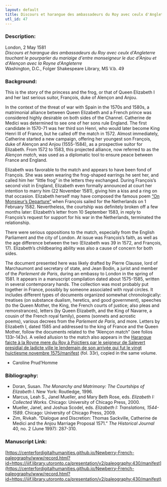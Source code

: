 ```yaml
---
layout: default
title: Discours et harangue des ambassadeurs du Roy avec ceulx d'Angleterre touchant le pourparler du mariaige d'entre monseigneur le duc d'Anjou et d'Alençon avec la Royne d'Angleterre
utl_id: 47
---
```


### Description:

London, 2 May 1581<br>
_Discours et harangue des ambassadeurs du Roy avec ceulx d'Angleterre touchant le pourparler du mariaige d'entre monseigneur le duc d'Anjou et d'Alençon avec la Royne d'Angleterre_<br>
Washington, D.C., Folger Shakespeare Library, MS V.b. 49

### Background:

This is the story of the princess and the frog, or that of Queen Elizabeth I and her last serious suitor, François, duke of Alençon and Anjou.

In the context of the threat of war with Spain in the 1570s and 1580s, a matrimonial alliance between Queen Elizabeth and a French prince was considered highly desirable on both sides of the Channel. Catherine de Medici was determined to see one of her sons rule England. The first candidate in 1570-71 was her third son Henri, who would later become King Henri III of France, but he called off the match in 1572. Almost immediately, Catherine started a new campaign, offering her youngest son François, duke of Alençon and Anjou (1555-1584), as a prospective suitor for Elizabeth. From 1572 to 1583, this projected alliance, now referred to as the _Alençon match_, was used as a diplomatic tool to ensure peace between France and England.

Elizabeth was favorable to the match and appears to have been fond of François. She was seen wearing the frog-shaped earrings he sent her, and called him her “little frog” in the letters they exchanged. During François’s second visit in England, Elizabeth even formally announced at court her intention to marry him (22 November 1581), giving him a kiss and a ring on that occasion. Elizabeth herself may have composed the famous poem <a href="http://www.poetryfoundation.org/poem/173485">“On Monsieur’s Departure”</a> when François sailed for the Netherlands on 1 February 1582. Nevertheless, the courtship was definitely broken off a few months later: Elizabeth’s letter from 10 September 1583, in reply to François’s request for support for his war in the Netherlands, terminated the relationship.

There were serious oppositions to the match, especially from the English Parliament and the city of London. At issue was François’s faith, as well as the age difference between the two (Elizabeth was 39 in 1572, and François, 17). Elizabeth’s childbearing ability was also a cause of concern for both sides.

The document presented here was likely drafted by Pierre Clausse, lord of Marchaumont and secretary of state, and Jean Bodin, a jurist and member of the _Parlement de Paris_, during an embassy to London in the spring of 1581. It appears in a manuscript compilation dated about 1575-1585, written in several contemporary hands. The collection was most probably put together in France, possibly by someone associated with royal circles. It includes different types of documents organized somewhat chronologically: treatises (on substance dualism, heretics, and good government), speeches (to the Queen Mother, the King, the French courts of justice; also pleas and remonstrances), letters (by Queen Elizabeth, and the King of Navarre, a cousin of the French royal family), poems (sonnets and acrostic poems), various decrees from the _Parlement de Paris_, and more. Letters by Elizabeth I, dated 1585 and addressed to the king of France and the Queen Mother, follow the documents related to the “Alençon match” (see folios 133r-143v). A veiled allusion to the match also appears in the [Harangue faicte à la Royne mere du Roy à Poictiers par le seigneur de Salevert presidial de ladicte ville le lendemain de son arrivée qui fut le vingt huictiesme novembre 1575/manifest](https://centerfordigitalhumanities.github.io/Newberry-French-paleography/www/record.html?id=https://iiif.library.utoronto.ca/presentation/v2/paleography:429#a1821ff1-597e-4752-8772-cfe3a2184869) (fol. 33r), copied in the same volume.

- Caroline Prud’Homme

### Bibliography:

- Doran, Susan. _The Monarchy and Matrimony: The Courtships of Elizabeth I_. New York: Routledge, 1996.
- Marcus, Leah S., Janel Mueller, and Mary Beth Rose, eds. _Elizabeth I: Collected Works_. Chicago: University of Chicago Press, 2000.
- Mueller, Janel, and Joshua Scodel, eds. _Elizabeth I: Translations, 1544-1589_. Chicago: University of Chicago Press, 2009.
- Zim, Rivkah. “Dialogue and Discretion: Thomas Sackville, Catherine de Medici and the Anjou Marriage Proposal 1571.” _The Historical Journal_ 40, no. 2 (June 1997): 287-310. 

### Manuscript Link:

[https://centerfordigitalhumanities.github.io/Newberry-French-paleography/www/record.html?id=https://iiif.library.utoronto.ca/presentation/v2/paleography:430/manifest](https://centerfordigitalhumanities.github.io/Newberry-French-paleography/www/record.html?id=https://iiif.library.utoronto.ca/presentation/v2/paleography:430/manifest)
